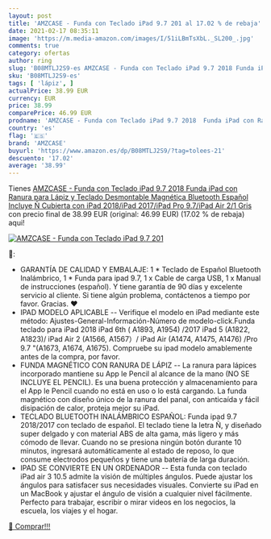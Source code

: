 ```yaml
---
layout: post
title: 'AMZCASE - Funda con Teclado iPad 9.7 201 al 17.02 % de rebaja'
date: 2021-02-17 08:35:11
image: 'https://m.media-amazon.com/images/I/51iLBmTsXbL._SL200_.jpg'
comments: true
category: ofertas
author: ring
slug: 'B08MTLJ2S9-es AMZCASE - Funda con Teclado iPad 9.7 2018 Funda iPad con...'
sku: 'B08MTLJ2S9-es'
tags: [ 'lápiz', ]
actualPrice: 38.99 EUR
currency: EUR
price: 38.99
comparePrice: 46.99 EUR
prodname: 'AMZCASE - Funda con Teclado iPad 9.7 2018  Funda iPad con Ranura para Lápiz y Teclado Desmontable Magnética Bluetooth Español Incluye Ñ  Cubierta con iPad 2018/iPad 2017/iPad Pro 9.7/iPad Air 2/1  Gris '
country: 'es'
flag: '🇪🇸'
brand: 'AMZCASE'
buyurl: 'https://www.amazon.es/dp/B08MTLJ2S9/?tag=tolees-21'
descuento: '17.02'
average: '38.99'
---
```


Tienes [AMZCASE - Funda con Teclado iPad 9.7 2018  Funda iPad con Ranura para Lápiz y Teclado Desmontable Magnética Bluetooth Español Incluye Ñ  Cubierta con iPad 2018/iPad 2017/iPad Pro 9.7/iPad Air 2/1  Gris ](https://www.amazon.es/dp/B08MTLJ2S9/?tag=tolees-21) con precio final de  38.99 EUR (original: 46.99 EUR) (17.02 %  de rebaja) aqui!

[![AMZCASE - Funda con Teclado iPad 9.7 201](https://m.media-amazon.com/images/I/51iLBmTsXbL._SL200_.jpg)](https://www.amazon.es/dp/B08MTLJ2S9/?tag=tolees-21)

🔎:

- GARANTÍA DE CALIDAD Y EMBALAJE: 1 * Teclado de Español Bluetooth Inalámbrico, 1 * Funda para ipad 9.7, 1 x Cable de carga USB, 1 x Manual de instrucciones (español). Y tiene garantía de 90 días y excelente servicio al cliente. Si tiene algún problema, contáctenos a tiempo por favor. Gracias. ❤️
- IPAD MODELO APLICABLE -- Verifique el modelo en iPad mediante este método: Ajustes-General-Información-Número de modelo-click.Funda teclado para iPad 2018 iPad 6th ( A1893, A1954) /2017 iPad 5 (A1822, A1823)/ iPad Air 2 (A1566, A1567）/ iPad Air (A1474, A1475, A1476) /Pro 9.7 "(A1673, A1674, A1675). Compruebe su ipad modelo amablemente antes de la compra, por favor.
- FUNDA MAGNÉTICO CON RANURA DE LÁPIZ -- La ranura para lápices incorporado mantiene su App le Pencil al alcance de la mano (NO SE INCLUYE EL PENCIL). Es una buena protección y almacenamiento para el App le Pencil cuando no está en uso o lo está cargando. La funda magnético con diseño único de la ranura del panal, con anticaída y fácil disipación de calor, proteja mejor su iPad.
- TECLADO BLUETOOTH INALÁMBRICO ESPAÑOL: Funda ipad 9.7 2018/2017 con teclado de español. El teclado tiene la letra Ñ, y diseñado super delgado y con material ABS de alta gama, más ligero y más cómodo de llevar. Cuando no se presiona ningún botón durante 10 minutos, ingresará automáticamente al estado de reposo, lo que consume electrodos pequeños y tiene una batería de larga duración.
- IPAD SE CONVIERTE EN UN ORDENADOR -- Esta funda con teclado iPad air 3 10.5 admite la visión de múltiples ángulos. Puede ajustar los ángulos para satisfacer sus necesidades visuales. Convierte su iPad en un MacBook y ajustar el ángulo de visión a cualquier nivel fácilmente. Perfecto para trabajar, escribir o mirar videos en los negocios, la escuela, los viajes y el hogar.

[🛒 Comprar!!!](https://www.amazon.es/dp/B08MTLJ2S9/?tag=tolees-21)
